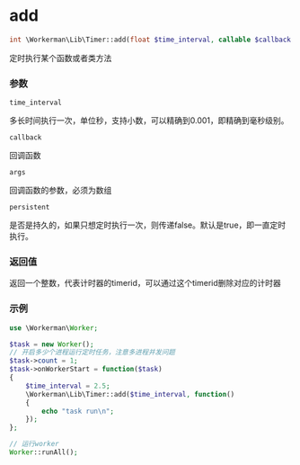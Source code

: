 # add
```php
int \Workerman\Lib\Timer::add(float $time_interval, callable $callback [,$args = array(), bool $persistent = true])
```
定时执行某个函数或者类方法

### 参数
``` time_interval ```

多长时间执行一次，单位秒，支持小数，可以精确到0.001，即精确到毫秒级别。


``` callback ```

回调函数

``` args ```

回调函数的参数，必须为数组

``` persistent ```

是否是持久的，如果只想定时执行一次，则传递false。默认是true，即一直定时执行。

### 返回值
返回一个整数，代表计时器的timerid，可以通过这个timerid删除对应的计时器

### 示例
```php
use \Workerman\Worker;

$task = new Worker();
// 开启多少个进程运行定时任务，注意多进程并发问题
$task->count = 1;
$task->onWorkerStart = function($task)
{
    $time_interval = 2.5;
    \Workerman\Lib\Timer::add($time_interval, function()
    {
        echo "task run\n";
    });
};

// 运行worker
Worker::runAll();
```

